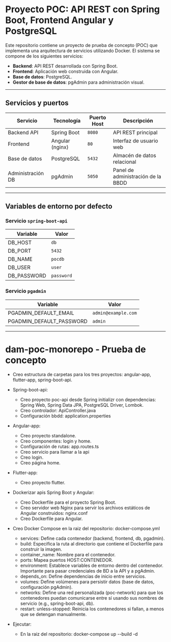 # Proyecto POC: API REST con Spring Boot, Frontend Angular y PostgreSQL

Este repositorio contiene un proyecto de prueba de concepto (POC) que implementa una arquitectura de servicios utilizando Docker. El sistema se compone de los siguientes servicios:

- **Backend**: API REST desarrollada con Spring Boot.
- **Frontend**: Aplicación web construida con Angular.
- **Base de datos**: PostgreSQL.
- **Gestor de base de datos**: pgAdmin para administración visual.

---

## Servicios y puertos

| Servicio          | Tecnología       | Puerto Host | Descripción                         |
|------------------|------------------|-------------|-------------------------------------|
| Backend API      | Spring Boot      | `8080`      | API REST principal                  |
| Frontend         | Angular (nginx)  | `80`        | Interfaz de usuario web             |
| Base de datos    | PostgreSQL       | `5432`      | Almacén de datos relacional         |
| Administración DB| pgAdmin          | `5050`      | Panel de administración de la BBDD |

---

## Variables de entorno por defecto

### Servicio `spring-boot-api`

| Variable        | Valor           |
|----------------|-----------------|
| DB_HOST         | `db`            |
| DB_PORT         | `5432`          |
| DB_NAME         | `pocdb`         |
| DB_USER         | `user`          |
| DB_PASSWORD     | `password`      |

### Servicio `pgadmin`

| Variable                | Valor                  |
|-------------------------|------------------------|
| PGADMIN_DEFAULT_EMAIL   | `admin@example.com`    |
| PGADMIN_DEFAULT_PASSWORD| `admin`                |

---

# dam-poc-monorepo - Prueba de concepto
- Creo estructura de carpetas para los tres proyectos: angular-app, flutter-app, spring-boot-api.

- Spring-boot-api:
    - Creo proyecto poc-api desde Spring initializr con dependencias: Spring Web, Spring Data JPA, PostgreSQL Driver, Lombok.
    - Creo controlador: ApiController.java
    - Configuración bbdd: application.properties
    
- Angular-app:
    - Creo proyecto standalone.
    - Creo componentes: login y home.
    - Configuración de rutas: app.routes.ts
    - Creo servicio para llamar a la api
    - Creo login.
    - Creo página home.

- Flutter-app:
    - Creo proyecto flutter.
  
- Dockerizar apis Spring Boot y Angular:
    - Creo Dockerfile para el proyecto Spring Boot.
    - Creo servidor web Nginx para servir los archivos estáticos de Angular construidos: nginx.conf
    - Creo Dockerfile para Angular.

- Creo Docker Compose en la raiz del repositorio: docker-compose.yml
    - services: Define cada contenedor (backend, frontend, db, pgadmin).
    - build: Especifica la ruta al directorio que contiene el Dockerfile para construir la imagen.
    - container_name: Nombre para el contenedor.
    - ports: Mapea puertos HOST:CONTENEDOR.
    - environment: Establece variables de entorno dentro del contenedor. Importante para pasar credenciales de BD a la API y a pgAdmin.
    - depends_on: Define dependencias de inicio entre servicios.
    - volumes: Define volúmenes para persistir datos (base de datos, configuración pgAdmin).
    - networks: Define una red personalizada (poc-network) para que los contenedores puedan comunicarse entre sí usando sus nombres de servicio (e.g., spring-boot-api, db).
    - restart: unless-stopped: Reinicia los contenedores si fallan, a menos que se detengan manualmente.
 
- Ejecutar:
    - En la raiz del repositorio: docker-compose up --build -d






